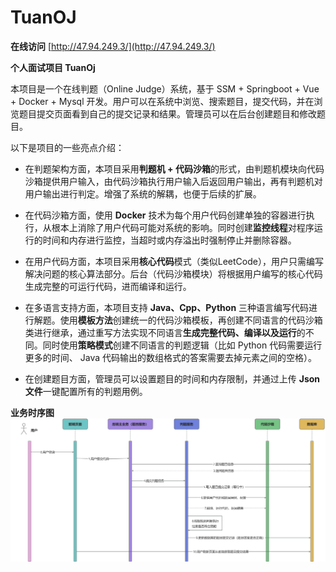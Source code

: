 # TuanOJ

**在线访问**
[http://47.94.249.3/](http://47.94.249.3/)

**个人面试项目 TuanOj**

本项目是一个在线判题（Online Judge）系统，基于 SSM + Springboot + Vue + Docker + Mysql 开发。用户可以在系统中浏览、搜索题目，提交代码，并在浏览题目提交页面看到自己的提交记录和结果。管理员可以在后台创建题目和修改题目。

以下是项目的一些亮点介绍：

- 在判题架构方面，本项目采用**判题机 + 代码沙箱**的形式，由判题机模块向代码沙箱提供用户输入，由代码沙箱执行用户输入后返回用户输出，再有判题机对用户输出进行判定。增强了系统的解耦，也便于后续的扩展。

- 在代码沙箱方面，使用 **Docker** 技术为每个用户代码创建单独的容器进行执行，从根本上消除了用户代码可能对系统的影响。同时创建**监控线程**对程序运行的时间和内存进行监控，当超时或内存溢出时强制停止并删除容器。

- 在用户代码方面，本项目采用**核心代码**模式（类似LeetCode），用户只需编写解决问题的核心算法部分。后台（代码沙箱模块）将根据用户编写的核心代码生成完整的可运行代码，进而编译和运行。

- 在多语言支持方面，本项目支持 **Java、Cpp、Python** 三种语言编写代码进行解题。使用**模板方法**创建统一的代码沙箱模板，再创建不同语言的代码沙箱类进行继承，通过重写方法实现不同语言**生成完整代码、编译以及运行**的不同。同时使用**策略模式**创建不同语言的判题逻辑（比如 Python 代码需要运行更多的时间、 Java 代码输出的数组格式的答案需要去掉元素之间的空格）。
- 在创建题目方面，管理员可以设置题目的时间和内存限制，并通过上传 **Json 文件**一键配置所有的判题用例。


**业务时序图**
![img](./.assets/tuanoj流程图.jpg)
